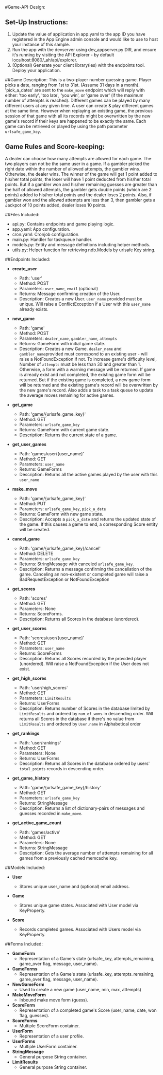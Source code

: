 #Game-API-Design:

## Set-Up Instructions:
1.  Update the value of application in app.yaml to the app ID you have registered
 in the App Engine admin console and would like to use to host your instance of this sample.
2.  Run the app with the devserver using dev_appserver.py DIR, and ensure it's
 running by visiting the API Explorer - by default localhost:8080/_ah/api/explorer.
3.  (Optional) Generate your client library(ies) with the endpoints tool.
 Deploy your application. 
 
##Game Description:
This is a two-player number guessing game. Player picks a date, ranging from 1st to 31st.
(Assume 31 days in a month).  'pick_a_dates' are sent to the `make_move` endpoint which will reply
with either: 'too early', 'too late', 'you win', or 'game over' (if the maximum
number of attempts is reached).
Different games can be played by many different users at any given time.  A user can create & play different games 
at the same time.  However when replaying an existing game, the previous session of that game with all its records 
might be overwritten by the new game's record if their keys are happened to be exactly the same.  Each game can be 
retrieved or played by using the path parameter `urlsafe_game_key`.

## Game Rules and Score-keeping:
A dealer can choose how many attempts are allowed for each game. The two players can not be the same user in a game.
If a gambler picked the right date within the number of allowed attempts, the gambler wins.  Otherwise, the dealer wins.
The winner of the game will get 1 point added to his/her total points, the loser will have 1 point deducted from his/her
total points. But if a gambler won and his/her remaining guesses are greater than the half of allowed attempts, the 
gambler gets double points (which are 2 points) added to his/her total points and the dealer loses 2 points.  Also, if 
gambler won and the allowed attempts are less than 3, then gambler gets a Jackpot of 10 points added, dealer loses 10 
points.

##Files Included:
 - api.py: Contains endpoints and game playing logic.
 - app.yaml: App configuration.
 - cron.yaml: Cronjob configuration.
 - main.py: Handler for taskqueue handler.
 - models.py: Entity and message definitions including helper methods.
 - utils.py: Helper function for retrieving ndb.Models by urlsafe Key string.

##Endpoints Included:
 - **create_user**
    - Path: 'user'
    - Method: POST
    - Parameters: `user_name`, `email` (optional)
    - Returns: Message confirming creation of the User.
    - Description: Creates a new User. `user_name` provided must be unique. Will 
    raise a ConflictException if a User with this `user_name` already exists.
    
 - **new_game**
    - Path: 'game'
    - Method: POST
    - Parameters: `dealer_name`, `gambler_name`, `attempts`
    - Returns: GameForm with initial game state.
    - Description: Creates a new Game. `dealer_name` and `gambler_name`provided must correspond to an existing 
    user - will raise a NotFoundException if not. To increase game's difficulty level, Number of `attempts` must be less 
    than 30 and greater than 1.  Otherwise, a form with a warning message will be returned.  If game is already exist 
    and not completed, the existing game form will be returned.  But if the existing game is completed, a new game form
    will be returned and the existing game's record will be overwritten by the new game's record.  Also adds a task to 
    a task queue to update the average moves remaining for active games.
     
 - **get_game**
    - Path: 'game/{urlsafe_game_key}'
    - Method: GET
    - Parameters: `urlsafe_game_key`
    - Returns: GameForm with current game state.
    - Description: Returns the current state of a game.
    
 - **get_user_games**
    - Path: 'games/user/{user_name}'
    - Method: GET
    - Parameters: `user_name`
    - Returns: GameForms 
    - Description: Returns all the active games played by the user with this `user_name`
        
 - **make_move**
    - Path: 'game/{urlsafe_game_key}'
    - Method: PUT
    - Parameters: `urlsafe_game_key`, `pick_a_date`
    - Returns: GameForm with new game state.
    - Description: Accepts a `pick_a_date` and returns the updated state of the game.
    If this causes a game to end, a corresponding Score entity will be created.
    
 - **cancel_game**
    - Path: 'game/{urlsafe_game_key}/cancel'
    - Method: DELETE
    - Parameters: `urlsafe_game_key`
    - Returns: StringMessage with canceled `urlsafe_game_key`.
    - Description: Returns a message confirming the cancellation of the game. 
    Canceling an non-existent or completed game will raise a BadRequestException or NotFoundException
 
 - **get_scores**
    - Path: 'scores'
    - Method: GET
    - Parameters: None
    - Returns: ScoreForms.
    - Description: Returns all Scores in the database (unordered).
    
 - **get_user_scores**
    - Path: 'scores/user/{user_name}'
    - Method: GET
    - Parameters: `user_name`
    - Returns: ScoreForms
    - Description: Returns all Scores recorded by the provided player (unordered).
    Will raise a NotFoundException if the User does not exist.
    
 - **get_high_scores**
    - Path: 'user/high_scores'
    - Method: GET
    - Parameters: `LimitResults`
    - Returns: UserForms
    - Description: Returns number of Scores in the database limited by `LimitResults` and ordered by `num_of_wons` in 
     descending order.
    Will returns all Scores in the database if there's no value from `LimitResults` and ordered by `User.name` in 
    Alphabetical order
 
 - **get_rankings**
    - Path: 'user/rankings'
    - Method: GET
    - Parameters: None
    - Returns: UserForms
    - Description: Returns all Scores in the database ordered by users' `total_points` records in descending order.
    
 - **get_game_history**
    - Path: 'game/{urlsafe_game_key}/history'
    - Method: GET
    - Parameters: `urlsafe_game_key`
    - Returns: StringMessage
    - Description: Returns a list of dictionary-pairs of messages and guesses recorded in `make_move`.
    
 - **get_active_game_count**
    - Path: 'games/active'
    - Method: GET
    - Parameters: None
    - Returns: StringMessage
    - Description: Gets the average number of attempts remaining for all games
    from a previously cached memcache key.

##Models Included:
 - **User**
    - Stores unique user_name and (optional) email address.
    
 - **Game**
    - Stores unique game states. Associated with User model via KeyProperty.
    
 - **Score**
    - Records completed games. Associated with Users model via KeyProperty.
    
##Forms Included:
 - **GameForm**
    - Representation of a Game's state (urlsafe_key, attempts_remaining,
    game_over flag, message, user_name).
 - **GameForms**
    - Representation of a Game's state (urlsafe_key, attempts_remaining,
    game_over flag, message, user_name).
 - **NewGameForm**
    - Used to create a new game (user_name, min, max, attempts)
 - **MakeMoveForm**
    - Inbound make move form (guess).
 - **ScoreForm**
    - Representation of a completed game's Score (user_name, date, won flag,
    guesses).
 - **ScoreForms**
    - Multiple ScoreForm container.
 - **UserForm**
    - Representation of a user profile.
 - **UserForms**
    - Multiple UserForm container. 
 - **StringMessage**
    - General purpose String container.
 - **LimitResults**
    - General purpose String container.
    